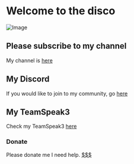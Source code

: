# Welcome to the disco

![Image](https://i.imgur.com/Bh9GAqz.jpg)

## Please subscribe to my channel 
My channel is [here](https://www.youtube.com/channel/UCJRGVS2h34dNVeunKcik8HQ)

## My Discord
If you would like to join to my community, go [here](https://discord.gg/TEDhJE8n)

## My TeamSpeak3
Check my TeamSpeak3 [here](https://wodzus1337.github.io/WodzusSite/ts3)

### Donate
Please donate me I need help. [$$$](https://tipply.pl/u/wodzus)

